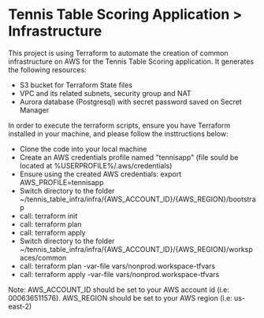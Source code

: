 
# Tennis Table Scoring Application > Infrastructure

This project is using Terraform to automate the creation of common infrastructure on AWS for the Tennis Table Scoring application.
It generates the following resources:
- S3 bucket for Terraform State files
- VPC and its related subnets, security group and NAT
- Aurora database (Postgresql) with secret password saved on Secret Manager

In order to execute the terraform scripts, ensure you have Terraform installed in your machine, and please follow the insttructions below:
- Clone the code into your local machine
- Create an AWS credentials profile named "tennisapp" (file sould be located at %USERPROFILE%/.aws/credentials)
- Ensure using the created AWS credentials: export AWS_PROFILE=tennisapp
- Switch directory to the folder ~/tennis_table_infra/infra/{AWS_ACCOUNT_ID}/{AWS_REGION}/bootstrap
- call: terraform init
- call: terraform plan
- call: terraform apply
- Switch directory to the folder ~/tennis_table_infra/infra/{AWS_ACCOUNT_ID}/{AWS_REGION}/workspaces/common
- call: terraform plan -var-file vars/nonprod.workspace-tfvars
- call: terraform apply -var-file vars/nonprod.workspace-tfvars


Note: AWS_ACCOUNT_ID should be set to your AWS account id (i.e: 000636511576). AWS_REGION should be set to your AWS region (i.e: us-east-2)